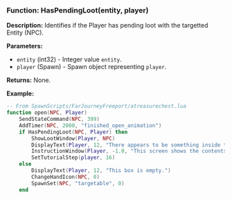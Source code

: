 ### Function: HasPendingLoot(entity, player)

**Description:**
Identifies if the Player has pending loot with the targetted Entity (NPC).

**Parameters:**
- `entity` (int32) - Integer value `entity`.
- `player` (Spawn) - Spawn object representing `player`.

**Returns:** None.

**Example:**

```lua
-- From SpawnScripts/FarJourneyFreeport/atreasurechest.lua
function open(NPC, Player)
    SendStateCommand(NPC, 399)
    AddTimer(NPC, 2000, "finished_open_animation")
    if HasPendingLoot(NPC, Player) then        
        ShowLootWindow(Player, NPC)
        DisplayText(Player, 12, "There appears to be something inside this box.")
        InstructionWindow(Player, -1.0, "This screen shows the contents of the box you just opened. Left click on the loot all button to take the items from the box.", "voiceover/english/narrator/boat_06p_tutorial02/narrator_013_f0780e49.mp3", 1581263773, 1569244108, "tutorial_stage_17", "Left click on the loot all button.", "server")
        SetTutorialStep(player, 16)
    else
        DisplayText(Player, 12, "This box is empty.")
        ChangeHandIcon(NPC, 0)
        SpawnSet(NPC, "targetable", 0)
    end
```
